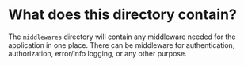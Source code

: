 # What does this directory contain?
The `middlewares` directory will contain any middleware needed for the application in one place. There can be middleware for authentication, authorization, error/info logging, or any other purpose.